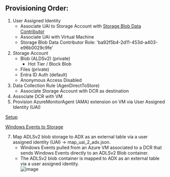 Provisioning Order:
-------------------
1. User Assigned Identity
   - Associate UAI to Storage Account with [Storage Blob Data Contributor](https://learn.microsoft.com/en-us/azure/role-based-access-control/built-in-roles)
   - Associate UAI with Virtual Machine
   - Storage Blob Data Contributor Role: 'ba92f5b4-2d11-453d-a403-e96b0029c9fe'
3. Storage Account
   - Blob (ALDSv2) (private)
     - Hot Tier / Block Blob
   - Files (private)
   - Entra ID Auth (default)
   - Anonymous Access Disabled
4. Data Collection Rule (AgenDirectToStore)
   - Associate Storage Account with DCR as destination
5. Associate DCR with VM
6. Provision AzureMonitorAgent (AMA) extension on VM via User Assigned Identity (UAI)


[Setup](https://learn.microsoft.com/en-us/azure/azure-monitor/vm/send-event-hubs-storage?tabs=windows%2Cwindows-1)

[Windows Events to Storage](https://learn.microsoft.com/en-us/azure/azure-monitor/essentials/data-collection-rule-samples)

7. Map ADLSv2 blob storage to ADX as an external table via a user assigned identity (UAI) -> map_uai_2_adx.json. </br>
   - Windows Events pulled from an Azure VM associated to a DCR that sends Windows Events directly to an ADLSv2 Blob container. </br>
   - The ADLSv2 blob container is mapped to ADX as an external table via a user assigned identity. </br>
![image](https://github.com/user-attachments/assets/4e071a55-c92d-4b64-9946-b6a19efaae28)


